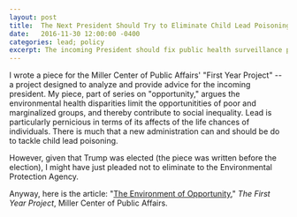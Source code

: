 ```yaml
---
layout: post
title:  The Next President Should Try to Eliminate Child Lead Poisoning
date:   2016-11-30 12:00:00 -0400
categories: lead; policy
excerpt: The incoming President should fix public health surveillance problems and expand funding to eliminate lead hazards.
---
```


I wrote a piece for the Miller Center of Public Affairs' "First Year Project" -- a project designed to analyze and provide advice for the incoming president. My piece, part of series on "opportunity," argues the environmental health disparities limit the opportunitities of poor and marginalized groups, and thereby contribute to social inequality. Lead is particularly pernicious in terms of its affects of the life chances of individuals. There is much that a new administration can and should be do to tackle child lead poisoning.

However, given that Trump was elected (the piece was written before the election), I might have just pleaded not to eliminate to the Environmental Protection Agency.

Anyway, here is the article: "[The Environment of Opportunity](http://firstyear2017.org/blog/the-environment-of-opportunity)," _The First Year Project_, Miller Center of Public Affairs.
